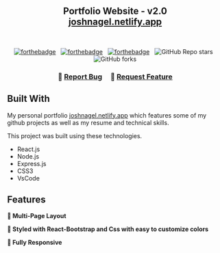 <h2 align="center">
  Portfolio Website - v2.0<br/>
  <a href="https://joshnagel.netlify.app/" target="_blank">joshnagel.netlify.app</a>
</h2>
<br/>

<center>

[![forthebadge](https://forthebadge.com/images/badges/built-with-love.svg)](https://forthebadge.com) &nbsp;
[![forthebadge](https://forthebadge.com/images/badges/made-with-javascript.svg)](https://forthebadge.com) &nbsp;
[![forthebadge](https://forthebadge.com/images/badges/open-source.svg)](https://forthebadge.com) &nbsp;
![GitHub Repo stars](https://img.shields.io/github/stars/Eldres/web-portfolio-2.0?color=red&logo=github&style=for-the-badge) &nbsp;
![GitHub forks](https://img.shields.io/github/forks/Eldres/web-portfolio-2.0?color=red&logo=github&style=for-the-badge)

</center>

<h3 align="center">
    🔹
    <a href="https://github.com/Eldres/web-portfolio-2.0/issues">Report Bug</a> &nbsp; &nbsp;
    🔹
    <a href="https://github.com/Eldres/web-portfolio-2.0/issues">Request Feature</a>
</h3>

## Built With

My personal portfolio <a href="https://joshnagel.netlify.app/" target="_blank">joshnagel.netlify.app</a> which features some of my github projects as well as my resume and technical skills.<br/>

This project was built using these technologies.

- React.js
- Node.js
- Express.js
- CSS3
- VsCode

## Features

**📖 Multi-Page Layout**

**🎨 Styled with React-Bootstrap and Css with easy to customize colors**

**📱 Fully Responsive**
